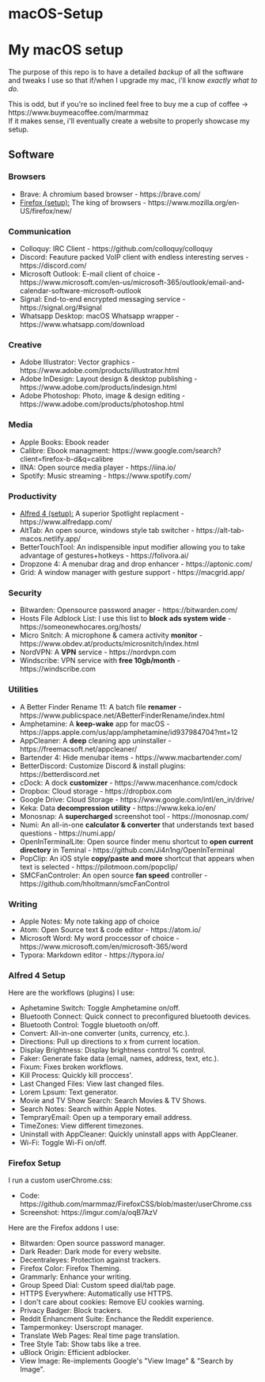 # macOS-Setup

<h1>My macOS setup</h1>

The purpose of this repo is to have a detailed *backup* of all the software and tweaks I use so that if/when I upgrade my mac, i'll know *exactly what to do.*

<p>This is odd, but if you're so inclined feel free to buy me a cup of coffee -> https://www.buymeacoffee.com/marmmaz<br>
If it makes sense, i'll eventually create a website to properly showcase my setup.</p>

<h2>Software</h2>

<h3>Browsers</h3>
  <ul>
    <li>Brave: A chromium based browser - https://brave.com/</li>
    <li> <a href="#firefox-1">Firefox (setup):</a> The king of browsers - https://www.mozilla.org/en-US/firefox/new/</li>
  </ul>
  
<h3>Communication</h3>
<ul>
    <li>Colloquy: IRC Client - https://github.com/colloquy/colloquy</li>
    <li>Discord: Feauture packed VoIP client with endless interesting serves - https://discord.com/</li>
    <li>Microsoft Outlook: E-mail client of choice - https://www.microsoft.com/en-us/microsoft-365/outlook/email-and-calendar-software-microsoft-outlook</li>
    <li>Signal: End-to-end encrypted messaging service - https://signal.org/#signal</li>
    <li>Whatsapp Desktop: macOS Whatsapp wrapper - https://www.whatsapp.com/download</li>
</ul>

<h3>Creative</h3>
<ul>
   <li>Adobe Illustrator: Vector graphics - https://www.adobe.com/products/illustrator.html</li>
   <li>Adobe InDesign: Layout design & desktop publishing - https://www.adobe.com/products/indesign.html</li>
   <li>Adobe Photoshop: Photo, image & design editing - https://www.adobe.com/products/photoshop.html</li>
 </ul>
 
 <h3>Media</h3>
 <ul>
  <li>Apple Books: Ebook reader</li>
  <li>Calibre: Ebook managment: https://www.google.com/search?client=firefox-b-d&q=calibre</li>
  <li>IINA: Open source media player - https://iina.io/</li>
  <li>Spotify: Music streaming - https://www.spotify.com/</li>
  </ul>
   
<h3>Productivity</h3>
  <ul>
    <li> <a href="#alfred-1">Alfred 4 (setup):</a> A superior Spotlight replacment - https://www.alfredapp.com/</li>
    <li>AltTab: An open source, windows style tab switcher - https://alt-tab-macos.netlify.app/</li>
    <li>BetterTouchTool: An indispensible input modifier allowing you to take advantage of gestures+hotkeys - https://folivora.ai/</li>
    <li>Dropzone 4: A menubar drag and drop enhancer - https://aptonic.com/</li>
    <li>Grid: A window manager with gesture support - https://macgrid.app/</li>
  </ul>
  
<h3>
<h3>Security</h3>
  <ul>
    <li>Bitwarden: Opensource password anager - https://bitwarden.com/</li>
    <li>Hosts File Adblock List: I use this list to <b>block ads system wide</b> - https://someonewhocares.org/hosts/</li>
    <li>Micro Snitch: A microphone & camera activity <b>monitor</b> - https://www.obdev.at/products/microsnitch/index.html</li>
    <li>NordVPN: A <b>VPN</b> service - https://nordvpn.com</li>
    <li>Windscribe: VPN service with <b>free 10gb/month</b> - https://windscribe.com</li>
  </ul>
  
  <h3>Utilities</h3>
  <ul>
    <li>A Better Finder Rename 11: A batch file <b>renamer</b> - https://www.publicspace.net/ABetterFinderRename/index.html</li>
    <li>Amphetamine: A <b>keep-wake</b> app for macOS - https://apps.apple.com/us/app/amphetamine/id937984704?mt=12</li>
    <li>AppCleaner: A <b>deep</b> cleaning app uninstaller - https://freemacsoft.net/appcleaner/</li>
    <li>Bartender 4: Hide menubar items - https://www.macbartender.com/</li>
    <li>BetterDiscord: Customize Discord & install plugins: https://betterdiscord.net</li>
    <li>cDock: A dock <b>customizer</b> - https://www.macenhance.com/cdock</li>
    <li>Dropbox: Cloud storage - https://dropbox.com
    <li>Google Drive: Cloud Storage - https://www.google.com/intl/en_in/drive/</li>
    <li>Keka: Data <b>decompression utility</b> - https://www.keka.io/en/</li>
    <li>Monosnap: A <b>supercharged</b> screenshot tool - https://monosnap.com/</li>
    <li>Numi: An all-in-one <b>calculator & converter</b> that understands text based questions - https://numi.app/</li>
    <li>OpenInTerminalLite: Open source finder menu shortcut to <b>open current directory</b> in Teminal - https://github.com/Ji4n1ng/OpenInTerminal</li>
    <li>PopClip: An iOS style <b>copy/paste and more</b> shortcut that appears when text is selected - https://pilotmoon.com/popclip/</li>
    <li>SMCFanControler: An open source <b>fan speed</b> controller - https://github.com/hholtmann/smcFanControl</li>
  </ul>
  
  <h3>Writing</h3>
  <ul>
    <li>Apple Notes: My note taking app of choice</li>
    <li>Atom: Open Source text & code editor - https://atom.io/</li>
    <li>Microsoft Word: My word proccessor of choice - https://www.microsoft.com/en/microsoft-365/word</li>
    <li>Typora: Markdown editor - https://typora.io/</li>
  </ul>
  
<h3 id="alfred-1">Alfred 4 Setup</h3>
<p>Here are the workflows (plugins) I use:</p>
  <ul>
    <li>Aphetamine Switch: Toggle Amphetamine on/off.</li>
    <li>Bluetooth Connect: Quick connect to preconfigured bluetooth devices.</li>
    <li>Bluetooth Control: Toggle bluetooth on/off.</li>
    <li>Convert: All-in-one converter (units, currency, etc.).</li>
    <li>Directions: Pull up directions to x from current location.</li>
    <li>Display Brightness: Display brightness control % control.</li>
    <li>Faker: Generate fake data (email, names, address, text, etc.).</li>
    <li>Fixum: Fixes broken workflows.</li>
    <li>Kill Process: Quickly kill proccess'.</li>
    <li>Last Changed Files: View last changed files.</li>
    <li>Lorem Lpsum: Text generator.</li>
    <li>Movie and TV Show Search: Search Movies & TV Shows.</li>
    <li>Search Notes: Search within Apple Notes.</li>
    <li>TempraryEmail: Open up a temporary email address.</li>
    <li>TimeZones: View different timezones.</li>
    <li>Uninstall with AppCleaner: Quickly uninstall apps with AppCleaner.</li>
    <li>Wi-Fi: Toggle Wi-Fi on/off.</li>
  </ul>
 
 <h3 id="firefox-1">Firefox Setup</h3>
 
 <p>I run a custom userChrome.css: <br>
  <ul>
    <li>Code: https://github.com/marmmaz/FirefoxCSS/blob/master/userChrome.css</li>
    <li>Screenshot: https://imgur.com/a/oqB7AzV</li>
  </ul>
    </p>
 
<p>Here are the Firefox addons I use:</p>
   <ul>
    <li>Bitwarden: Open source password manager.</li>
    <li>Dark Reader: Dark mode for every website.</li>
    <li>Decentraleyes: Protection against trackers.</li>
    <li>Firefox Color: Firefox Theming.</li>
    <li>Grammarly: Enhance your writing.</li>
    <li>Group Speed Dial: Custom speed dial/tab page.</li>
    <li>HTTPS Everywhere: Automatically use HTTPS.</li>
    <li>I don't care about cookies: Remove EU cookies warning.</li>
    <li>Privacy Badger: Block trackers.</li>
    <li>Reddit Enhancment Suite: Enchance the Reddit experience.</li>
    <li>Tampermonkey: Userscropt manager.</li>
    <li>Translate Web Pages: Real time page translation.</li>
    <li>Tree Style Tab: Show tabs like a tree.</li>
    <li>uBlock Origin: Efficient adblocker.</li>
    <li>View Image: Re-implements Google's "View Image" & "Search by Image".</li>
   </ul>
